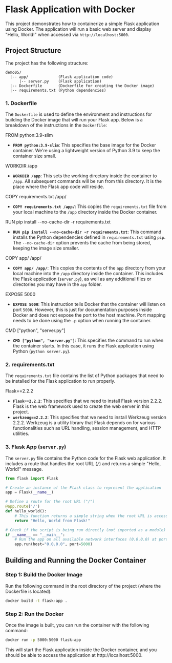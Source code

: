 # Flask Application with Docker

This project demonstrates how to containerize a simple Flask application using Docker. The application will run a basic web server and display "Hello, World!" when accessed via `http://localhost:5000`.

## Project Structure

The project has the following structure:

```
demo05/
  |-- app/             (Flask application code)
      |-- server.py    (Flask application)
  |-- Dockerfile       (Dockerfile for creating the Docker image)
  |-- requirements.txt (Python dependencies)
```

### 1. **Dockerfile**

The `Dockerfile` is used to define the environment and instructions for building the Docker image that will run your Flask app. Below is a breakdown of the instructions in the `Dockerfile`:

FROM python:3.9-slim
- **`FROM python:3.9-slim`**: This specifies the base image for the Docker container. We're using a lightweight version of Python 3.9 to keep the container size small.

WORKDIR /app
- **`WORKDIR /app`**: This sets the working directory inside the container to `/app`. All subsequent commands will be run from this directory. It is the place where the Flask app code will reside.

COPY requirements.txt /app/
- **`COPY requirements.txt /app/`**: This copies the `requirements.txt` file from your local machine to the `/app` directory inside the Docker container.

RUN pip install --no-cache-dir -r requirements.txt
- **`RUN pip install --no-cache-dir -r requirements.txt`**: This command installs the Python dependencies defined in `requirements.txt` using `pip`. The `--no-cache-dir` option prevents the cache from being stored, keeping the image size smaller.

COPY app/ /app/
- **`COPY app/ /app/`**: This copies the contents of the `app` directory from your local machine into the `/app` directory inside the container. This includes the Flask application (`server.py`), as well as any additional files or directories you may have in the `app` folder.

EXPOSE 5000
- **`EXPOSE 5000`**: This instruction tells Docker that the container will listen on port `5000`. However, this is just for documentation purposes inside Docker and does not expose the port to the host machine. Port mapping needs to be done using the `-p` option when running the container.

CMD ["python", "server.py"]
- **`CMD ["python", "server.py"]`**: This specifies the command to run when the container starts. In this case, it runs the Flask application using Python (`python server.py`).

### 2. **requirements.txt**

The `requirements.txt` file contains the list of Python packages that need to be installed for the Flask application to run properly.

Flask==2.2.2
- **`Flask==2.2.2`**: This specifies that we need to install Flask version 2.2.2. Flask is the web framework used to create the web server in this project.
- **`werkzeug==2.2.2`**: This specifies that we need to install Werkzeug version 2.2.2. Werkzeug is a utility library that Flask depends on for various functionalities such as URL handling, session management, and HTTP utilities.

### 3. **Flask App (`server.py`)**

The `server.py` file contains the Python code for the Flask web application. It includes a route that handles the root URL (`/`) and returns a simple "Hello, World!" message.

```python
from flask import Flask

# Create an instance of the Flask class to represent the application
app = Flask(__name__)

# Define a route for the root URL ("/")
@app.route('/')
def hello_world():
    # This function returns a simple string when the root URL is accessed
    return "Hello, World from Flask!"

# Check if the script is being run directly (not imported as a module)
if __name__ == "__main__":
    # Run the app on all available network interfaces (0.0.0.0) at port 5000
    app.run(host="0.0.0.0", port=5000)
```

## Building and Running the Docker Container

### Step 1: Build the Docker Image

Run the following command in the root directory of the project (where the Dockerfile is located):

```bash
docker build -t flask-app .
```

### Step 2: Run the Docker 

Once the image is built, you can run the container with the following command:

```bash
docker run -p 5000:5000 flask-app
```

This will start the Flask application inside the Docker container, and you should be able to access the application at http://localhost:5000.